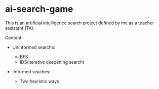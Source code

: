 # ai-search-game
This is an artificial intelligence search project defined by me as a teacher assistant (TA).

Content: 
- Uninformed searchs:
  - BFS
  - IDS(iterative deepening search) 

- Informed seaches:
  - Two heuristic ways

